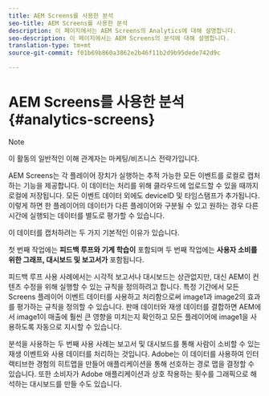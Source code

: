 ```yaml
---
title: AEM Screens를 사용한 분석
seo-title: AEM Screens를 사용한 분석
description: 이 페이지에서는 AEM Screens의 Analytics에 대해 설명합니다.
seo-description: 이 페이지에서는 AEM Screens의 분석에 대해 설명합니다.
translation-type: tm+mt
source-git-commit: f01b69b860a3862e2b46f11b2d9b95dede742d9c

---
```



# AEM Screens를 사용한 분석 {#analytics-screens}

>[!NOTE]
>
>이 활동의 일반적인 이해 관계자는 마케팅/비즈니스 전략가입니다.

AEM Screens는 각 플레이어 장치가 실행하는 추적 가능한 모든 이벤트를 로컬로 캡처하는 기능을 제공합니다. 이 데이터는 처리를 위해 클라우드에 업로드할 수 있을 때까지 로컬에 저장됩니다. 모든 이벤트 데이터 외에도 deviceID 및 타임스탬프가 추가됩니다. 이렇게 하면 한 플레이어의 데이터가 다른 플레이어와 구분될 수 있고 원하는 경우 다른 시간에 실행되는 데이터를 별도로 평가할 수 있습니다.

이 데이터를 캡처하려는 두 가지 기본적인 이유가 있습니다.

첫 번째 작업에는 **피드백 루프와 기계 학습이** 포함되며 두 번째 작업에는 **사용자 소비를 위한 그래프, 대시보드 및 보고서가** 포함됩니다.

피드백 루프 사용 사례에서는 시각적 보고서나 대시보드는 상관없지만, 대신 AEM이 컨텐츠 수정을 위해 실행할 수 있는 규칙을 정의하려고 합니다. 특정 기간에서 모든 Screens 플레이어 이벤트 데이터를 사용하고 처리함으로써 image1과 image2의 효과를 평가하는 규칙을 정의할 수 있습니다. 판매 데이터와 재생 데이터를 결합하면 AEM에서 image1이 매출에 훨씬 큰 영향을 미치는지 확인하고 모든 플레이어에 image1을 사용하도록 자동으로 지시할 수 있습니다.

분석을 사용하는 두 번째 사용 사례는 보고서 및 대시보드를 통해 사람이 소비할 수 있는 재생 이벤트와 사용 데이터를 처리하는 것입니다.
Adobe는 이 데이터를 사용하여 인터랙티브한 경험의 히트맵을 만들어 애플리케이션을 통해 선호하는 경로 맵을 결정할 수 있습니다. 또한 소비자가 Adobe 애플리케이션과 상호 작용하는 횟수를 그래픽으로 해석하는 대시보드를 만들 수도 있습니다.

